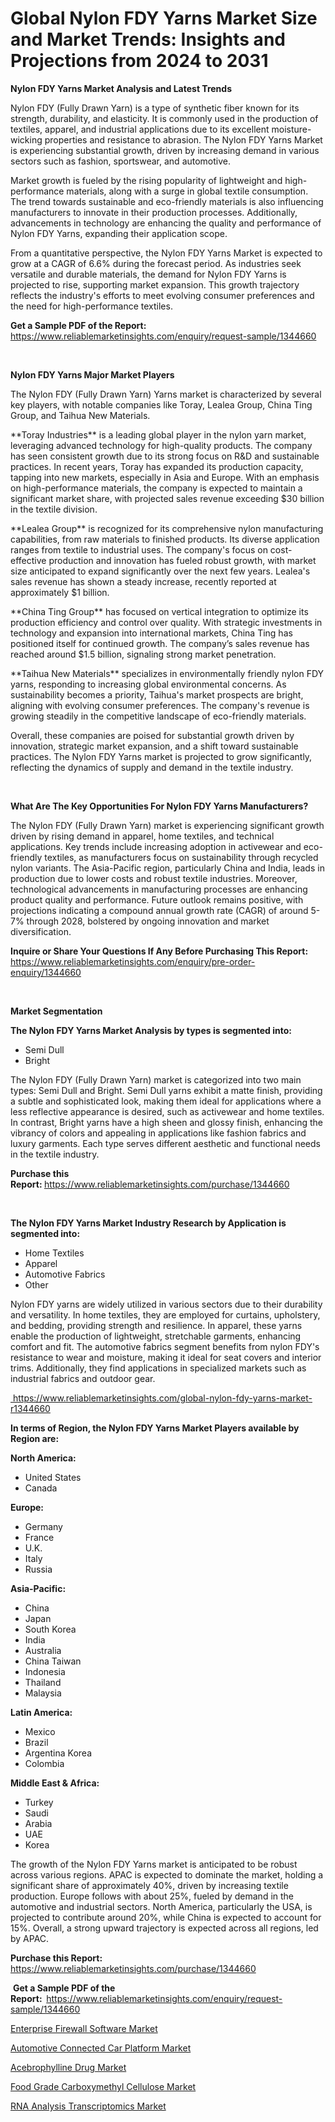 <p><h1>Global Nylon FDY Yarns Market Size and Market Trends: Insights and Projections from 2024 to 2031</h1></p><p><strong>Nylon FDY Yarns Market Analysis and Latest Trends</strong></p>
<p><p>Nylon FDY (Fully Drawn Yarn) is a type of synthetic fiber known for its strength, durability, and elasticity. It is commonly used in the production of textiles, apparel, and industrial applications due to its excellent moisture-wicking properties and resistance to abrasion. The Nylon FDY Yarns Market is experiencing substantial growth, driven by increasing demand in various sectors such as fashion, sportswear, and automotive.</p><p>Market growth is fueled by the rising popularity of lightweight and high-performance materials, along with a surge in global textile consumption. The trend towards sustainable and eco-friendly materials is also influencing manufacturers to innovate in their production processes. Additionally, advancements in technology are enhancing the quality and performance of Nylon FDY Yarns, expanding their application scope.</p><p>From a quantitative perspective, the Nylon FDY Yarns Market is expected to grow at a CAGR of 6.6% during the forecast period. As industries seek versatile and durable materials, the demand for Nylon FDY Yarns is projected to rise, supporting market expansion. This growth trajectory reflects the industry's efforts to meet evolving consumer preferences and the need for high-performance textiles.</p></p>
<p><strong>Get a Sample PDF of the Report:&nbsp;</strong> <a href="https://www.reliablemarketinsights.com/enquiry/request-sample/1344660?utm_campaign=1398&utm_medium=2&utm_source=Github&utm_content=ia&utm_term=30092024&utm_id=nylon-fdy-yarns">https://www.reliablemarketinsights.com/enquiry/request-sample/1344660</a></p>
<p>&nbsp;</p>
<p><strong>Nylon FDY Yarns Major Market Players</strong></p>
<p><p>The Nylon FDY (Fully Drawn Yarn) Yarns market is characterized by several key players, with notable companies like Toray, Lealea Group, China Ting Group, and Taihua New Materials. </p><p>**Toray Industries** is a leading global player in the nylon yarn market, leveraging advanced technology for high-quality products. The company has seen consistent growth due to its strong focus on R&D and sustainable practices. In recent years, Toray has expanded its production capacity, tapping into new markets, especially in Asia and Europe. With an emphasis on high-performance materials, the company is expected to maintain a significant market share, with projected sales revenue exceeding $30 billion in the textile division.</p><p>**Lealea Group** is recognized for its comprehensive nylon manufacturing capabilities, from raw materials to finished products. Its diverse application ranges from textile to industrial uses. The company's focus on cost-effective production and innovation has fueled robust growth, with market size anticipated to expand significantly over the next few years. Lealea's sales revenue has shown a steady increase, recently reported at approximately $1 billion.</p><p>**China Ting Group** has focused on vertical integration to optimize its production efficiency and control over quality. With strategic investments in technology and expansion into international markets, China Ting has positioned itself for continued growth. The company’s sales revenue has reached around $1.5 billion, signaling strong market penetration.</p><p>**Taihua New Materials** specializes in environmentally friendly nylon FDY yarns, responding to increasing global environmental concerns. As sustainability becomes a priority, Taihua's market prospects are bright, aligning with evolving consumer preferences. The company's revenue is growing steadily in the competitive landscape of eco-friendly materials.</p><p>Overall, these companies are poised for substantial growth driven by innovation, strategic market expansion, and a shift toward sustainable practices. The Nylon FDY Yarns market is projected to grow significantly, reflecting the dynamics of supply and demand in the textile industry.</p></p>
<p>&nbsp;</p>
<p><strong>What Are The Key Opportunities For Nylon FDY Yarns Manufacturers?</strong></p>
<p><p>The Nylon FDY (Fully Drawn Yarn) market is experiencing significant growth driven by rising demand in apparel, home textiles, and technical applications. Key trends include increasing adoption in activewear and eco-friendly textiles, as manufacturers focus on sustainability through recycled nylon variants. The Asia-Pacific region, particularly China and India, leads in production due to lower costs and robust textile industries. Moreover, technological advancements in manufacturing processes are enhancing product quality and performance. Future outlook remains positive, with projections indicating a compound annual growth rate (CAGR) of around 5-7% through 2028, bolstered by ongoing innovation and market diversification.</p></p>
<p><strong>Inquire or Share Your Questions If Any Before Purchasing This Report:</strong> <a href="https://www.reliablemarketinsights.com/enquiry/pre-order-enquiry/1344660?utm_campaign=1398&utm_medium=2&utm_source=Github&utm_content=ia&utm_term=30092024&utm_id=nylon-fdy-yarns">https://www.reliablemarketinsights.com/enquiry/pre-order-enquiry/1344660</a></p>
<p>&nbsp;</p>
<p><strong>Market Segmentation</strong></p>
<p><strong>The Nylon FDY Yarns Market Analysis by types is segmented into:</strong></p>
<p><ul><li>Semi Dull</li><li>Bright</li></ul></p>
<p><p>The Nylon FDY (Fully Drawn Yarn) market is categorized into two main types: Semi Dull and Bright. Semi Dull yarns exhibit a matte finish, providing a subtle and sophisticated look, making them ideal for applications where a less reflective appearance is desired, such as activewear and home textiles. In contrast, Bright yarns have a high sheen and glossy finish, enhancing the vibrancy of colors and appealing in applications like fashion fabrics and luxury garments. Each type serves different aesthetic and functional needs in the textile industry.</p></p>
<p><strong>Purchase this Report:&nbsp;</strong><a href="https://www.reliablemarketinsights.com/purchase/1344660?utm_campaign=1398&utm_medium=2&utm_source=Github&utm_content=ia&utm_term=30092024&utm_id=nylon-fdy-yarns">https://www.reliablemarketinsights.com/purchase/1344660</a></p>
<p>&nbsp;</p>
<p><strong>The Nylon FDY Yarns Market Industry Research by Application is segmented into:</strong></p>
<p><ul><li>Home Textiles</li><li>Apparel</li><li>Automotive Fabrics</li><li>Other</li></ul></p>
<p><p>Nylon FDY yarns are widely utilized in various sectors due to their durability and versatility. In home textiles, they are employed for curtains, upholstery, and bedding, providing strength and resilience. In apparel, these yarns enable the production of lightweight, stretchable garments, enhancing comfort and fit. The automotive fabrics segment benefits from nylon FDY's resistance to wear and moisture, making it ideal for seat covers and interior trims. Additionally, they find applications in specialized markets such as industrial fabrics and outdoor gear.</p></p>
<p><a href="https://www.reliablemarketinsights.com/global-nylon-fdy-yarns-market-r1344660?utm_campaign=1398&utm_medium=2&utm_source=Github&utm_content=ia&utm_term=30092024&utm_id=nylon-fdy-yarns">&nbsp;https://www.reliablemarketinsights.com/global-nylon-fdy-yarns-market-r1344660</a></p>
<p><strong>In terms of Region, the Nylon FDY Yarns Market Players available by Region are:</strong></p>
<p>
    <p> <strong> North America: </strong>
        <ul>
            <li>United States</li>
            <li>Canada</li>
        </ul>
        </p> 
    <p> <strong> Europe: </strong>
        <ul>
            <li>Germany</li>
            <li>France</li>
            <li>U.K.</li>
            <li>Italy</li>
            <li>Russia</li>
        </ul>
        </p> 
    <p> <strong> Asia-Pacific: </strong>
        <ul>
            <li>China</li>
            <li>Japan</li>
            <li>South Korea</li>
            <li>India</li>
            <li>Australia</li>
            <li>China Taiwan</li>
            <li>Indonesia</li>
            <li>Thailand</li>
            <li>Malaysia</li>
        </ul>
        </p> 
    <p> <strong> Latin America: </strong>
        <ul>
            <li>Mexico</li>
            <li>Brazil</li>
            <li>Argentina Korea</li>
            <li>Colombia</li>
        </ul>
        </p> 
    <p> <strong> Middle East & Africa: </strong>
        <ul>
            <li>Turkey</li>
            <li>Saudi</li>
            <li>Arabia</li>
            <li>UAE</li>
            <li>Korea</li>
        </ul>
    </p>
    </p>
<p><p>The growth of the Nylon FDY Yarns market is anticipated to be robust across various regions. APAC is expected to dominate the market, holding a significant share of approximately 40%, driven by increasing textile production. Europe follows with about 25%, fueled by demand in the automotive and industrial sectors. North America, particularly the USA, is projected to contribute around 20%, while China is expected to account for 15%. Overall, a strong upward trajectory is expected across all regions, led by APAC.</p></p>
<p><strong>Purchase this Report: </strong><a href="https://www.reliablemarketinsights.com/purchase/1344660?utm_campaign=1398&utm_medium=2&utm_source=Github&utm_content=ia&utm_term=30092024&utm_id=nylon-fdy-yarns">https://www.reliablemarketinsights.com/purchase/1344660</a></p>
<p>&nbsp;<strong>Get a Sample PDF of the Report:&nbsp;&nbsp;</strong><a href="https://www.reliablemarketinsights.com/enquiry/request-sample/1344660?utm_campaign=1398&utm_medium=2&utm_source=Github&utm_content=ia&utm_term=30092024&utm_id=nylon-fdy-yarns">https://www.reliablemarketinsights.com/enquiry/request-sample/1344660</a></p>
<p><strong></strong></p>
<p><p><a href="https://www.linkedin.com/pulse/global-enterprise-firewall-software-market-projected-grow-nduxf?utm_campaign=1398&utm_medium=2&utm_source=Github&utm_content=ia&utm_term=30092024&utm_id=nylon-fdy-yarns">Enterprise Firewall Software Market</a></p><p><a href="https://www.linkedin.com/pulse/market-forecasting-change-global-automotive-connected-car-lzzyf?utm_campaign=1398&utm_medium=2&utm_source=Github&utm_content=ia&utm_term=30092024&utm_id=nylon-fdy-yarns">Automotive Connected Car Platform Market</a></p><p><a href="https://issuu.com/reportprime-2/docs/acebrophylline-drug-market-size-203_5722a9a970719e?utm_campaign=1398&utm_medium=2&utm_source=Github&utm_content=ia&utm_term=30092024&utm_id=nylon-fdy-yarns">Acebrophylline Drug Market</a></p><p><a href="https://github.com/jordond5lezama/Market-Research-Report-List-1/blob/main/food-grade-carboxymethyl-cellulose-market.md?utm_campaign=1398&utm_medium=2&utm_source=Github&utm_content=ia&utm_term=30092024&utm_id=nylon-fdy-yarns">Food Grade Carboxymethyl Cellulose Market</a></p><p><a href="https://issuu.com/reportprime-2/docs/rna-analysis-transcriptomics-market_7eead98460256d?utm_campaign=1398&utm_medium=2&utm_source=Github&utm_content=ia&utm_term=30092024&utm_id=nylon-fdy-yarns">RNA Analysis Transcriptomics Market</a></p></p>